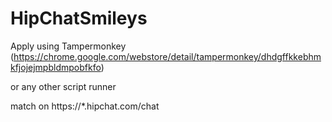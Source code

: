 # HipChatSmileys

Apply using Tampermonkey (https://chrome.google.com/webstore/detail/tampermonkey/dhdgffkkebhmkfjojejmpbldmpobfkfo)

or any other script runner

match on https://*.hipchat.com/chat
